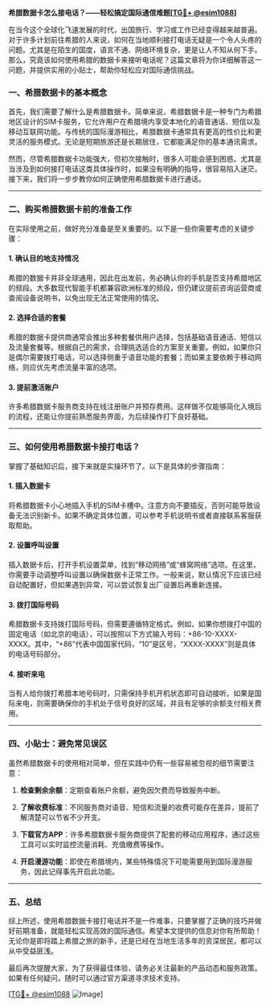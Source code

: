 **希腊数据卡怎么接电话？——轻松搞定国际通信难题[[TG💪+ @esim1088](https://t.me/s/esim1088)]**

在当今这个全球化飞速发展的时代，出国旅行、学习或工作已经变得越来越普遍。对于许多计划前往希腊的人来说，如何在当地顺利接打电话无疑是一个令人头疼的问题。尤其是在陌生的国度，语言不通、网络环境复杂，更是让人不知从何下手。那么，究竟该如何使用希腊的数据卡来接听电话呢？这篇文章将为你详细解答这一问题，并提供实用的小贴士，帮助你轻松应对国际通信挑战。

### 一、希腊数据卡的基本概念

首先，我们需要了解什么是希腊数据卡。简单来说，希腊数据卡是一种专门为希腊地区设计的SIM卡服务，它允许用户在希腊境内享受本地化的语音通话、短信以及移动互联网功能。与传统的国际漫游相比，希腊数据卡通常具有更高的性价比和更灵活的服务模式。无论是短期旅游还是长期居住，它都能满足你的基本通讯需求。

然而，尽管希腊数据卡功能强大，但初次接触时，很多人可能会感到困惑。尤其是当涉及到如何接打电话这类具体操作时，如果没有明确的指导，很容易陷入迷茫。接下来，我们将一步步教你如何正确使用希腊数据卡进行通话。

---

### 二、购买希腊数据卡前的准备工作

在实际使用之前，做好充分准备是至关重要的。以下是一些你需要考虑的关键步骤：

#### 1. 确认目的地支持情况
希腊的数据卡并非全球通用，因此在出发前，务必确认你的手机是否支持希腊地区的频段。大多数现代智能手机都兼容欧洲标准的频段，但仍建议提前咨询运营商或查阅设备说明书，以免出现无法正常使用的情况。

#### 2. 选择合适的套餐
希腊的数据卡提供商通常会推出多种套餐供用户选择，包括基础语音通话、短信以及流量套餐等。根据自己的需求，合理挑选适合的方案至关重要。例如，如果你只是偶尔需要拨打电话，可以选择侧重于语音功能的套餐；而如果主要依赖于移动网络，则应优先考虑流量丰富的选项。

#### 3. 提前激活账户
许多希腊数据卡服务商支持在线注册账户并预存费用。这样做不仅能够简化入境后的流程，还能让你提前熟悉服务界面，为后续操作打下良好基础。

---

### 三、如何使用希腊数据卡接打电话？

掌握了基础知识后，接下来就是实操环节了。以下是具体的步骤指南：

#### 1. 插入数据卡
将希腊数据卡小心地插入手机的SIM卡槽中。注意方向不要插反，否则可能导致设备无法识别新卡。如果不确定具体位置，可以参考手机说明书或者直接联系客服获取帮助。

#### 2. 设置呼叫设置
插入数据卡后，打开手机设置菜单，找到“移动网络”或“蜂窝网络”选项。在这里，你需要手动调整呼叫设置以确保数据卡正常工作。一般来说，默认情况下应该已经自动配置好，但如果遇到异常，可以尝试恢复出厂设置后再重新连接。

#### 3. 拨打国际号码
希腊数据卡支持拨打国际号码，但需要遵循特定格式。例如，如果你想拨打中国的固定电话（如北京的电话），可以按照以下方式输入号码：+86-10-XXXX-XXXX。其中，“+86”代表中国国家代码，“10”是区号，“XXXX-XXXX”则是具体的电话号码部分。

#### 4. 接听来电
当有人给你拨打希腊本地号码时，只需保持手机开机状态即可自动接听。如果是国际来电，则需要确保你的手机处于信号良好的区域，并且有足够的余额支付相关费用。

---

### 四、小贴士：避免常见误区

虽然希腊数据卡的使用相对简单，但在实践中仍有一些容易被忽视的细节需要注意：

1. **检查剩余余额**：定期查看账户余额，避免因欠费而导致服务中断。
   
2. **了解收费标准**：不同服务商对语音、短信和流量的收费可能存在差异，提前了解清楚可以节省不少开支。

3. **下载官方APP**：许多希腊数据卡服务商提供了配套的移动应用程序，通过这些工具可以实时监控流量消耗、充值缴费等操作。

4. **开启漫游功能**：即使在希腊境内，某些特殊情况下可能需要用到国际漫游服务，因此记得事先开启此功能。

---

### 五、总结

综上所述，使用希腊数据卡接打电话并不是一件难事，只要掌握了正确的技巧并做好前期准备，就能轻松实现高效的国际通信。希望本文提供的信息对你有所帮助！无论你是即将踏上希腊之旅的新手，还是已经在当地生活多年的资深居民，都可以从中受益匪浅。

最后再次提醒大家，为了获得最佳体验，请务必关注最新的产品动态和服务政策。如果有任何疑问，随时可以通过官方渠道寻求技术支持。

[[TG💪+ @esim1088](https://t.me/s/esim1088) ![Image](https://i.postimg.cc/4NQfJmqS/Snipaste-2025-05-13-00-14-12.png)]